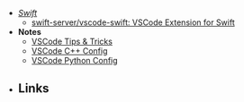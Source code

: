 - *[Swift](Swift.md)*
	- [swift-server/vscode-swift: VSCode Extension for Swift](https://github.com/swift-server/vscode-swift)
- **Notes**
	- [VSCode Tips & Tricks](VSCode%20Tips%20&%20Tricks.md)
	- [VSCode C++ Config](VSCode%20C++%20Config.md)
	- [VSCode Python Config](VSCode%20Python%20Config.md)
- **Links**
	- 